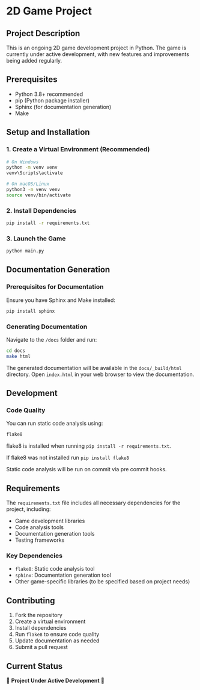 # 2D Game Project

## Project Description
This is an ongoing 2D game development project in Python. The game is currently under active development, with new features and improvements being added regularly.

## Prerequisites
- Python 3.8+ recommended
- pip (Python package installer)
- Sphinx (for documentation generation)
- Make

## Setup and Installation

### 1. Create a Virtual Environment (Recommended)
```bash
# On Windows
python -m venv venv
venv\Scripts\activate

# On macOS/Linux
python3 -m venv venv
source venv/bin/activate
```

### 2. Install Dependencies
```bash
pip install -r requirements.txt
```

### 3. Launch the Game
```bash
python main.py
```

## Documentation Generation

### Prerequisites for Documentation
Ensure you have Sphinx and Make installed:
```bash
pip install sphinx
```

### Generating Documentation
Navigate to the `/docs` folder and run:
```bash
cd docs
make html
```

The generated documentation will be available in the `docs/_build/html` directory. Open `index.html` in your web browser to view the documentation.

## Development

### Code Quality
You can run static code analysis using:
```bash
flake8
```
flake8 is installed when running ```pip install -r requirements.txt```.

If flake8 was not installed run ```pip install flake8```

Static code analysis will be run on commit via pre commit hooks.

## Requirements
The `requirements.txt` file includes all necessary dependencies for the project, including:
- Game development libraries
- Code analysis tools
- Documentation generation tools
- Testing frameworks

### Key Dependencies
- `flake8`: Static code analysis tool
- `sphinx`: Documentation generation tool
- Other game-specific libraries (to be specified based on project needs)

## Contributing
1. Fork the repository
2. Create a virtual environment
3. Install dependencies
4. Run `flake8` to ensure code quality
5. Update documentation as needed
6. Submit a pull request

## Current Status
:construction: **Project Under Active Development** :construction:
